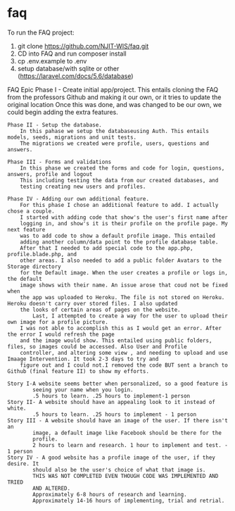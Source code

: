 # faq

To run the FAQ project:

1. git clone https://github.com/NJIT-WIS/faq.git
2. CD into FAQ and run composer install
3. cp .env.example to .env
4. setup database/with sqlite or other (https://laravel.com/docs/5.6/database)

FAQ Epic
    Phase I - Create initial app/project.
        This entails cloning the FAQ from the professors Github and making it our own, or it tries to update the original 
        location Once this was done, and was changed to be our own, we could begin adding the extra features.
        
    Phase II - Setup the database.
        In this pahase we setup the databaseusing Auth. This entails models, seeds, migrations and unit tests.
        The migrations we created were profile, users, questions and answers.
        
    Phase III - Forms and validations
        In this phase we created the forms and code for login, questions, answers, profile and logout
        This including testing the data from our created databases, and 
        testing creating new users and profiles.
        
    Phase IV - Adding our own additional feature.
        For this phase I chose an additional feature to add. I actually chose a couple.
        I started with adding code that show's the user's first name after 
        logging in, and show's it is their profile on the profile page. My next feature 
        was to add code to show a default profile image. This entailed 
        adding another column/data point to the profile database table.
        After that I needed to add special code to the app.php, profile.blade.php, and 
        other areas. I also needed to add a public folder Avatars to the Storage directory 
        for the Default image. When the user creates a profile or logs in, the default
        image shows with their name. An issue arose that coud not be fixed when 
        the app was uploaded to Heroku. The file is not stored on Heroku. Heroku doesn't carry over stored files. I also updated 
        the looks of certain areas of pages on the website. 
            Last, I attempted to create a way for the user to upload their own image for a profile picture.
        I was not able to accomplish this as I would get an error. After the error I would refresh the page
        and the image would show. This entailed using public folders, files, so images could be accessed. Also User and Profile 
        controller, and altering some view , and needing to upload and use Imaage Intervention. It took 2-3 days to try and 
        figure out and I could not.I removed the code BUT sent a branch to Github (final feature II) to show my efforts. 
        
    Story I-A website seems better when personalized, so a good feature is 
            seeing your name when you login.        
            .5 hours to learn. .25 hours to implement-1 person
    Story II- A website should have an appealing look to it instead of white.
            .5 hours to learn. .25 hours to implement - 1 person
    Story III - A website should have an image of the user. If there isn't an 
            image, a default image like Facebook should be there for the 
            profile.
            2 hours to learn and research. 1 hour to implement and test. - 1 person
    Story IV - A good website has a profile image of the user, if they desire. It 
            should also be the user's choice of what that image is. 
            THIS WAS NOT COMPLETED EVEN THOUGH CODE WAS IMPLEMENTED AND TRIED
            AND ALTERED.
            Approximately 6-8 hours of research and learning.
            Approximately 14-16 hours of implementing, trial and retrial.
